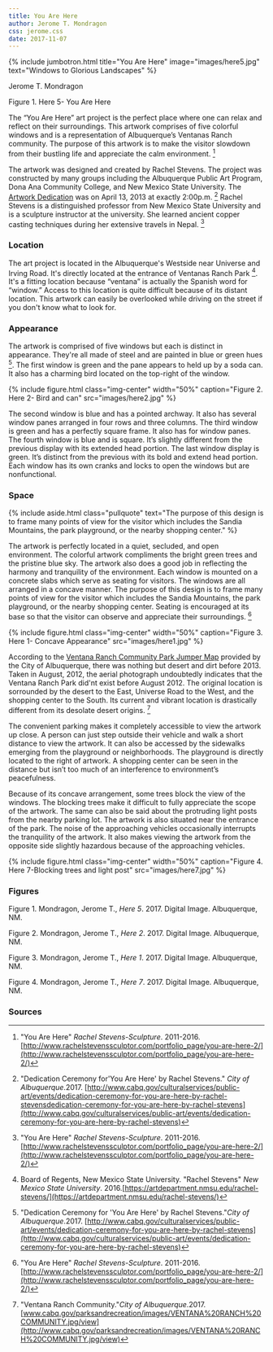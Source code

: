 ```yaml
---
title: You Are Here
author: Jerome T. Mondragon
css: jerome.css
date: 2017-11-07
---
```


{% include jumbotron.html
title="You Are Here"
image="images/here5.jpg"
text="Windows to Glorious Landscapes"
%} 

Jerome T. Mondragon

Figure 1. Here 5- You Are Here

The “You Are Here” art project is the perfect place where one can relax and reflect on their surroundings. This artwork comprises of five colorful windows and is a representation of Albuquerque’s Ventanas Ranch community. The purpose of this artwork is to make the visitor slowdown from their bustling life and appreciate the calm environment. [^source1] 

The artwork was designed and created by Rachel Stevens. The project was constructed by many groups including the Albuquerque Public Art Program, Dona Ana Community College, and New Mexico State University. The [Artwork Dedication](http://www.cabq.gov/culturalservices/public-art/events/dedication-ceremony-for-you-are-here-by-rachel-stevens) was on April 13, 2013 at exactly 2:00p.m. [^source2] Rachel Stevens is a distinguished professor from New Mexico State University and is a sculpture instructor at the university. She learned ancient copper casting techniques during her extensive travels in Nepal. [^source3] 
### Location

The art project is located in the Albuquerque's Westside near Universe and Irving Road. It's directly located at the entrance of Ventanas Ranch Park [^source4]. It's a fitting location because “ventana” is actually the Spanish word for “window.” Access to this location is quite difficult because of its distant location. This artwork can easily be overlooked while driving on the street if you don't know what to look for.  

### Appearance
The artwork is comprised of five windows but each is distinct in appearance. They're all made of steel and are painted in blue or green hues [^source5]. The first window is green and the pane appears to held up by a soda can. It also has a charming bird located on the top-right of the window.

{% include figure.html
  class="img-center"
  width="50%"
  caption="Figure 2. Here 2- Bird and can"
  src="images/here2.jpg"
%}

The second window is blue and has a pointed archway. It also has several window panes arranged in four rows and three columns. The third window is green and has a perfectly square frame. It also has for window panes. The fourth window is blue and is square. It’s slightly different from the previous display with its extended head portion. The last window display is green. It’s distinct from the previous with its bold and extend head portion. Each window has its own cranks and locks to open the windows but are nonfunctional.

### Space


{% include aside.html
  class="pullquote"
  text="The purpose of this design is to frame many points of view for the visitor which includes the Sandia Mountains, the park playground, or the nearby shopping center."  %}
  
The artwork is perfectly located in a quiet, secluded, and open environment. The colorful artwork compliments the bright green trees and the pristine blue sky.  The artwork also does a good job in reflecting the harmony and tranquility of the environment. Each window is mounted on a concrete slabs which serve as seating for visitors. The windows are all arranged in a concave manner. The purpose of this design is to frame many points of view for the visitor which includes the Sandia Mountains, the park playground, or the nearby shopping center. Seating is encouraged at its base so that the visitor can observe and appreciate their surroundings. [^source6]

{% include figure.html
  class="img-center"
  width="50%"
  caption="Figure 3. Here 1- Concave Appearance"
  src="images/here1.jpg"
%}

According to the [Ventana Ranch Community Park Jumper Map](http://www.cabq.gov/parksandrecreation/images/VENTANA%20RANCH%20COMMUNITY.jpg/view)  provided by the City of Albuquerque, there was nothing but desert and dirt before 2013. Taken in August, 2012, the aerial photograph undoubtedly indicates that the Ventana Ranch Park did'nt exist before August 2012. The original location is sorrounded by the desert to the East, Universe Road to the West, and the shopping center to the South. Its current and vibrant location is drastically different from its desolate desert origins. [^source7]

The convenient parking makes it completely accessible to view the artwork up close. A person can just step outside their vehicle and walk a short distance to view the artwork.  It can also be accessed by the sidewalks emerging from the playground or neighborhoods. The playground is directly located to the right of artwork.  A shopping center can be seen in the distance but isn’t too much of an interference to environment’s peacefulness.  

Because of its concave arrangement, some trees block the view of the windows. The blocking trees make it difficult to fully appreciate the scope of the artwork. The same can also be said about the protruding light posts from the nearby parking lot. The artwork is also situated near the entrance of the park. The noise of the approaching vehicles occasionally interrupts the tranquility of
the artwork.  It also makes viewing the artwork from the opposite side slightly hazardous because of the approaching vehicles.

{% include figure.html
  class="img-center"
  width="50%"
  caption="Figure 4. Here 7-Blocking trees and light post"
  src="images/here7.jpg" %}

### Figures

Figure 1. Mondragon, Jerome T., *Here 5*. 2017. Digital Image. Albuquerque, NM.

Figure 2. Mondragon, Jerome T., *Here 2*. 2017. Digital Image. Albuquerque, NM.

Figure 3. Mondragon, Jerome T., *Here 1*. 2017. Digital Image. Albuquerque, NM.

Figure 4. Mondragon, Jerome T., *Here 7*. 2017. Digital Image. Albuquerque, NM.

### Sources

[^source1]: "You Are Here" *Rachel Stevens-Sculpture*. 2011-2016. [http://www.rachelstevenssculptor.com/portfolio_page/you-are-here-2/](http://www.rachelstevenssculptor.com/portfolio_page/you-are-here-2/)

[^source2]: "Dedication Ceremony for'You Are Here' by Rachel Stevens." *City of Albuquerque*.2017. [http://www.cabq.gov/culturalservices/public-art/events/dedication-ceremony-for-you-are-here-by-rachel-stevensdedication-ceremony-for-you-are-here-by-rachel-stevens](http://www.cabq.gov/culturalservices/public-art/events/dedication-ceremony-for-you-are-here-by-rachel-stevens)

[^source3]: "You Are Here" *Rachel Stevens-Sculpture*. 2011-2016. [http://www.rachelstevenssculptor.com/portfolio_page/you-are-here-2/](http://www.rachelstevenssculptor.com/portfolio_page/you-are-here-2/)

[^source4]: Board of Regents, New Mexico State University. "Rachel Stevens" *New Mexico State University*. 2016.[https://artdepartment.nmsu.edu/rachel-stevens/](https://artdepartment.nmsu.edu/rachel-stevens/)

[^source5]: "Dedication Ceremony for 'You Are Here' by Rachel Stevens."*City of Albuquerque*.2017. [http://www.cabq.gov/culturalservices/public-art/events/dedication-ceremony-for-you-are-here-by-rachel-stevens](http://www.cabq.gov/culturalservices/public-art/events/dedication-ceremony-for-you-are-here-by-rachel-stevens)

[^source6]: "You Are Here" *Rachel Stevens-Sculpture*. 2011-2016. [http://www.rachelstevenssculptor.com/portfolio_page/you-are-here-2/](http://www.rachelstevenssculptor.com/portfolio_page/you-are-here-2/)

[^source7]: "Ventana Ranch Community."*City of Albuquerque*.2017. [www.cabq.gov/parksandrecreation/images/VENTANA%20RANCH%20COMMUNITY.jpg/view](http://www.cabq.gov/parksandrecreation/images/VENTANA%20RANCH%20COMMUNITY.jpg/view)






